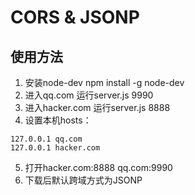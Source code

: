 # CORS & JSONP

## 使用方法
1. 安装node-dev  npm install -g node-dev
2. 进入qq.com 运行server.js 9990
3. 进入hacker.com 运行server.js 8888
4. 设置本机hosts：
```$xslt
127.0.0.1 qq.com
127.0.0.1 hacker.com
```

5. 打开hacker.com:8888 qq.com:9990
6. 下载后默认跨域方式为JSONP





